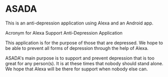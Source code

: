 # ASADA
This is an anti-depression application using Alexa and an Android app.




Acronym for Alexa Support Anti-Depression Application


This application is for the purpose of those that are depressed.  We 
hope to be able to prevent all forms of depression through the help 
of Alexa.  

ASADA's main purpose is to support and prevent depression that is too 
great for any person(s).  It is at these times that nobody should stand
alone.  We hope that Alexa will be there for support when nobody else 
can.

